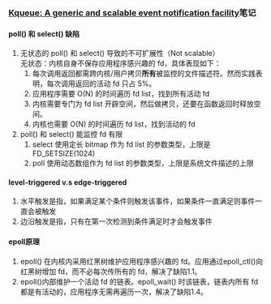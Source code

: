 ### [Kqueue: A generic and scalable event notification facility](https://people.freebsd.org/~jlemon/papers/kqueue.pdf)笔记
#### poll() 和 select() 缺陷
1. 无状态的 poll() 和 select() 导致的不可扩展性（Not scalable）
    <br>无状态：内核自身不保存应用程序感兴趣的 fd，具体表现如下：
    1. 每次调用返回都需跨内核/用户拷贝**所有**被监控的文件描述符。然而实践表明，每次调用返回的活动 fd 只占 5%。
    2. 应用程序需要 O(N) 的时间遍历 fd list，找到所有活动 fd
    3. 内核需要专门为 fd list 开辟空间，然后做拷贝，还要在函数返回时释放空间。
    4. 内核也需要 O(N) 的时间遍历 fd list，找到活动的 fd
2. poll() 和 select() 能监控 fd 有限
    1. select 使用定长 bitmap 作为 fd list 的参数类型，上限是 FD_SETSIZE(1024)
    2. poll 使用动态数组作为 fd list 的参数类型，上限是系统文件描述的上限
#### level-triggered v.s edge-triggered
1. 水平触发是指，如果满足某个条件则触发该事件，如果条件一直满足则事件一直会被触发
2. 边沿触发是指，只有在第一次检测到条件满足时才会触发事件
#### epoll原理
1. epoll() 在内核内采用红黑树维护应用程序感兴趣的 fd。应用通过epoll_ctl()向红黑树增加 fd，而不必每次传所有的 fd，解决了缺陷1.1。
2. epoll()内部维护一个活动 fd 的链表。epoll_wait() 时该链表，链表内所有 fd 都是有活动的，应用程序无需再遍历一次，解决了缺陷1.4。
